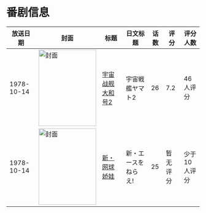 # 番剧信息

|放送日期|封面|标题|日文标题|话数|评分|评分人数|
|---|---|---|---|---|---|---|
|1978-10-14|<img src="https://lain.bgm.tv/pic/cover/c/80/f9/53788_OxBkm.jpg" alt="封面" style="width:150px;height:200px;object-fit:cover;">|[宇宙战舰大和号2](https://bangumi.tv/subject/53788)|宇宙戦艦ヤマト2|26|7.2|46人评分|
|1978-10-14|<img src="https://lain.bgm.tv/pic/cover/c/71/f9/72360_I98Ow.jpg" alt="封面" style="width:150px;height:200px;object-fit:cover;">|[新・网球娇娃](https://bangumi.tv/subject/72360)|新・エースをねらえ!|25|暂无评分|少于10人评分|
